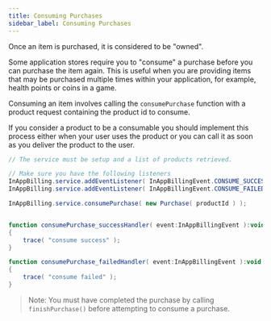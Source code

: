 ```yaml
---
title: Consuming Purchases
sidebar_label: Consuming Purchases
---
```


Once an item is purchased, it is considered to be "owned". 

Some application stores require you to "consume" a purchase before you can purchase the item again.
This is useful when you are providing items that may be purchased multiple times within your application, 
for example, health points or coins in a game.

Consuming an item involves calling the `consumePurchase` function with a product request 
containing the product id to consume.

If you consider a product to be a consumable you should implement this process either when your 
user uses the product or you can call it as soon as you deliver the product to the user.


```actionscript
// The service must be setup and a list of products retrieved.

// Make sure you have the following listeners
InAppBilling.service.addEventListener( InAppBillingEvent.CONSUME_SUCCESS, consumePurchase_successHandler );
InAppBilling.service.addEventListener( InAppBillingEvent.CONSUME_FAILED, consumePurchase_failedHandler );

InAppBilling.service.consumePurchase( new Purchase( productId ) );


function consumePurchase_successHandler( event:InAppBillingEvent ):void
{
	trace( "consume success" );
}

function consumePurchase_failedHandler( event:InAppBillingEvent ):void
{
	trace( "consume failed" );
}
```

>
> Note: You must have completed the purchase by calling `finishPurchase()` before
> attempting to consume a purchase.
>




